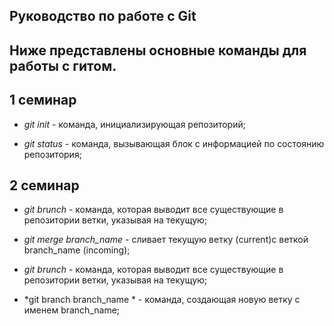 ## Руководство по работе с Git

## Ниже представлены основные команды для работы с гитом.
## 1 семинар

* *git init* - команда, инициализирующая репозиторий;

* *git status* - команда, вызывающая блок с информацией по состоянию репозитория;

## 2 семинар


* *git brunch* - команда, которая выводит все существующие в репозитории ветки, указывая на текущую;

* *git merge branch_name* - сливает текущую ветку (current)с веткой branch_name (incoming);

* *git brunch* - команда, которая выводит все существующие в репозитории ветки, указывая на текущую;


* *git branch branch_name * - команда, создающая новую ветку с именем branch_name;